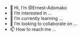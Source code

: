 - 👋 Hi, I’m @Ernest-Adomako
- 👀 I’m interested in ...
- 🌱 I’m currently learning ...
- 💞️ I’m looking to collaborate on ...
- 📫 How to reach me ...

<!---
Ernest-Adomako/Ernest-Adomako is a ✨ special ✨ repository because its `README.md` (this file) appears on your GitHub profile.
You can click the Preview link to take a look at your changes.
--->

